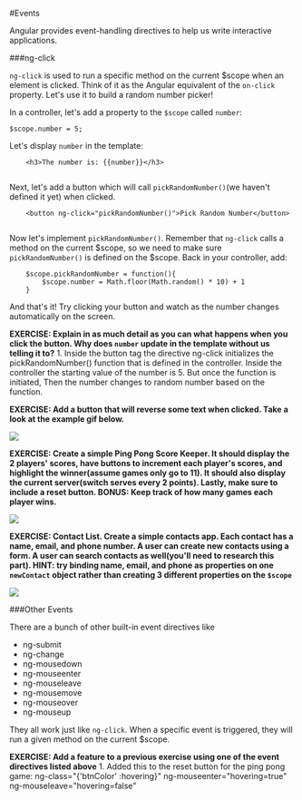 #Events

Angular provides event-handling directives to help us write interactive applications.

###ng-click

`ng-click` is used to run a specific method on the current $scope when an element is clicked. Think of it as the Angular equivalent of the `on-click` property.  Let's use it to build a random number picker!

In a controller, let's add a property to the `$scope` called `number`:

```
$scope.number = 5;	
```

Let's display `number` in the template:

```
	<h3>The number is: {{number}}</h3>
	
```

Next, let's add a button which will call `pickRandomNumber()`(we haven't defined it yet) when clicked.

```
	<button ng-click="pickRandomNumber()">Pick Random Number</button>
	
```

Now let's implement `pickRandomNumber()`. Remember that `ng-click` calls a method on the current $scope, so we need to make sure `pickRandomNumber()` is defined on the $scope. Back in your controller, add:

```
	$scope.pickRandomNumber = function(){
		$scope.number = Math.floor(Math.random() * 10) + 1
	}
```

And that's it!  Try clicking your button and watch as the number changes automatically on the screen.

**EXERCISE:  Explain in as much detail as you can what happens when you click the button.  Why does `number` update in the template without us telling it to?**
	1. Inside the button tag the directive ng-click initializes the pickRandomNumber() function that is defined in the controller. Inside the controller the starting value of the number is 5. But once the function is initiated, Then the number changes to random number based on the function. 

**EXERCISE: Add a button that will reverse some text when clicked.  Take a look at the example gif below.**

![](http://zippy.gfycat.com/ClosedFreshGar.gif)

**EXERCISE: Create a simple Ping Pong Score Keeper.  It should display the 2 players' scores, have buttons to increment each player's scores, and highlight the winner(assume games only go to 11).  It should also display the current server(switch serves every 2 points).  Lastly, make sure to include a reset button.  BONUS: Keep track of how many games each player wins.**

![](https://i.gyazo.com/40d31881e3774f4f374503920e784931.gif)


**EXERCISE: Contact List.  Create a simple contacts app.  Each contact has a name, email, and phone number.  A user can create new contacts using a form.  A user can search contacts as well(you'll need to research this part). HINT: try binding name, email, and phone as properties on one `newContact` object rather than creating 3 different properties on the `$scope`**


![](https://i.gyazo.com/e1dba3d8e24812690d1af363630af5a6.gif)


###Other Events

There are a bunch of other built-in event directives like

* ng-submit
* ng-change
* ng-mousedown
* ng-mouseenter
* ng-mouseleave
* ng-mousemove
* ng-mouseover
* ng-mouseup

They all work just like `ng-click`.  When a specific event is triggered, they will run a given method on the current $scope.  

**EXERCISE: Add a feature to a previous exercise using one of the event directives listed above**
	1. Added this to the reset button for the ping pong game:
		ng-class="{'btnColor' :hovering}" ng-mouseenter="hovering=true" ng-mouseleave="hovering=false"

